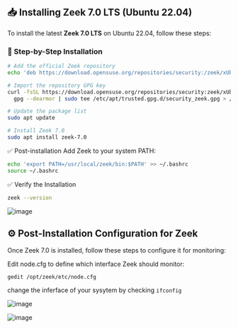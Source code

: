 
## 📥 Installing Zeek 7.0 LTS (Ubuntu 22.04)

To install the latest **Zeek 7.0 LTS** on Ubuntu 22.04, follow these steps:

### 🧱 Step-by-Step Installation

```bash
# Add the official Zeek repository
echo 'deb https://download.opensuse.org/repositories/security:/zeek/xUbuntu_22.04/ /' | sudo tee /etc/apt/sources.list.d/security:zeek.list

# Import the repository GPG key
curl -fsSL https://download.opensuse.org/repositories/security:zeek/xUbuntu_22.04/Release.key | \
  gpg --dearmor | sudo tee /etc/apt/trusted.gpg.d/security_zeek.gpg > /dev/null

# Update the package list
sudo apt update

# Install Zeek 7.0
sudo apt install zeek-7.0
```

✅ Post-installation
Add Zeek to your system PATH:

```bash
echo 'export PATH=/usr/local/zeek/bin:$PATH' >> ~/.bashrc
source ~/.bashrc
```

✅ Verify the Installation

```bash
zeek --version
```
![image](https://github.com/user-attachments/assets/8734ccff-eb1b-44f2-97df-d3967ec20d69)


## ⚙️ Post-Installation Configuration for Zeek

Once Zeek 7.0 is installed, follow these steps to configure it for monitoring:

Edit node.cfg to define which interface Zeek should monitor:

```
gedit /opt/zeek/etc/node.cfg
```

change the inferface of your sysytem by checking `ifconfig`

![image](https://github.com/user-attachments/assets/b6bc2c3c-66c3-4983-81e6-4cef23826049)

![image](https://github.com/user-attachments/assets/29f1054d-80df-42fa-a6f4-e3c1b18e047d)

